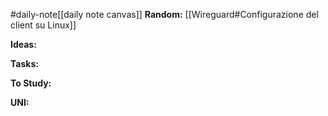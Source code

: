 #daily-note[[daily note canvas]] 
**Random:**
[[Wireguard#Configurazione del client su Linux]]

**Ideas:**


**Tasks:**


**To Study:**


**UNI:**
